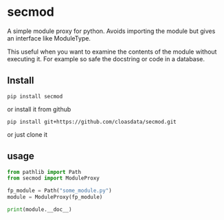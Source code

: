 # secmod

A simple module proxy for python.
Avoids importing the module but gives an interface like ModuleType.

This useful when you want to examine the contents of the module without executing it.
For example so safe the docstring or code in a database. 


## Install

    pip install secmod

or install it from github
    
    pip install git+https://github.com/cloasdata/secmod.git

or just clone it

## usage
```python
from pathlib import Path
from secmod import ModuleProxy

fp_module = Path("some_module.py")
module = ModuleProxy(fp_module)

print(module.__doc__)

```